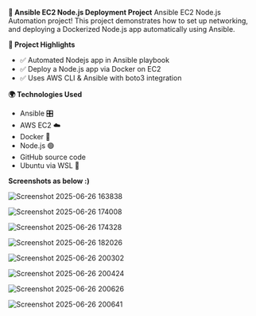 
**🚀 Ansible EC2 Node.js Deployment Project**
Ansible EC2 Node.js Automation project! This project demonstrates how to set up networking, and deploying a Dockerized Node.js app automatically using Ansible.

**🐾 Project Highlights**
- ✅ Automated Nodejs app in Ansible playbook
- ✅ Deploy a Node.js app via Docker on EC2
- ✅ Uses AWS CLI & Ansible with boto3 integration

**🌍 Technologies Used**
- Ansible 🎛️
- AWS EC2 ☁️
- Docker 🐳
- Node.js 🟢
- GitHub source code
- Ubuntu via WSL 🐧

**Screenshots as below :)**


![Screenshot 2025-06-26 163838](https://github.com/user-attachments/assets/743ba289-78fd-4064-9256-8714d7e3d694)

![Screenshot 2025-06-26 174008](https://github.com/user-attachments/assets/e9ae7851-2116-4fd7-bc85-7a201799a8d5)

![Screenshot 2025-06-26 174328](https://github.com/user-attachments/assets/4d28c23c-2702-4abb-9d74-fd3a4ef5306a)

![Screenshot 2025-06-26 182026](https://github.com/user-attachments/assets/97db4028-23b3-4935-9c74-e6e017dc2f32)

![Screenshot 2025-06-26 200302](https://github.com/user-attachments/assets/4b8db8c7-f7a8-40d1-b9c3-098a2d83ed18)

![Screenshot 2025-06-26 200424](https://github.com/user-attachments/assets/5226bd12-e078-4d40-beaa-230dd1724b64)

![Screenshot 2025-06-26 200626](https://github.com/user-attachments/assets/85ca7e50-6861-4681-9a6b-bbce8f16531c)

![Screenshot 2025-06-26 200641](https://github.com/user-attachments/assets/0d2a6cb8-ae3f-48ca-9d7b-810de8fa12ca)

